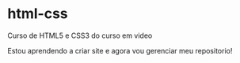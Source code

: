 # html-css
 Curso de HTML5 e CSS3 do curso em video

Estou aprendendo a criar site e agora vou gerenciar meu repositorio!
